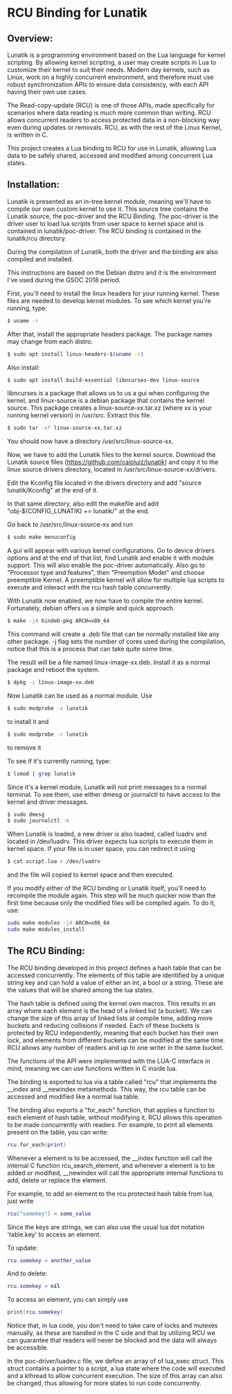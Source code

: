 # RCU Binding for Lunatik
## Overview:

Lunatik is a programming environment based on the Lua language for kernel scripting. By allowing kernel scripting, a user may create scripts in Lua to customize their kernel to suit their needs. Modern day kernels, such as Linux, work on a highly concurrent environment, and therefore must use robust synchronization APIs to ensure data consistency, with each API having their own use cases.

The Read-copy-update (RCU) is one of those APIs, made specifically for scenarios where data reading is much more common than writing. RCU allows concurrent readers to access protected data in a non-blocking way even during updates or removals. RCU, as with the rest of the Linux Kernel, is written in C.

This project creates a Lua binding to RCU for use in Lunatik, allowing Lua data to be safely shared, accessed and modified among concurrent Lua states.

## Installation:

Lunatik is presented as an in-tree kernel module, meaning we'll have to compile our own custom kernel to use it. This source tree contains the Lunatik source, the poc-driver and the RCU Binding. The poc-driver is the driver user to load lua scripts from user space to kernel space and is contained in lunatik/poc-driver. The RCU binding is contained in the lunatik/rcu directory.

During the compilation of Lunatik, both the driver and the binding are also compiled and installed. 

This instructions are based on the Debian distro and it is the environment I've used during the GSOC 2018 period.

First, you'll need to install the linux headers for your running kernel. These files are needed to develop kernel modules. To see which kernel you're running, type:
```bash
$ uname -r
```

After that, install the appropriate headers package. The package names may change from each distro.
```bash
$ sudo apt install linux-headers-$(uname -r)
```

Also install:
```bash
$ sudo apt install build-essential libncurses-dev linux-source
```

libncurses is a package that allows us to us a gui when configuring the kernel, and linux-source is a debian package that contains the kernel source. This package creates a linux-source-xx.tar.xz (where xx is your running kernel version) in /usr/src. Extract this file.
```bash
$ sudo tar -xf linux-source-xx.tar.xz
```

You should now have a directory /usr/src/linux-source-xx.

Now, we have to add the Lunatik files to the kernel source. Download the Lunatik source files (https://github.com/caioluiz/lunatik) and copy it to the linux source drivers directory, located in /usr/src/linux-source-xx/drivers.

Edit the Kconfig file located in the drivers directory and add "source lunatik/Kconfig" at the end of it.

In that same directory, also edit the makefile and add "obj-$(CONFIG_LUNATIK) += lunatik/" at the end.

Go back to /usr/src/linux-source-xx and run 
```bash
$ sudo make menuconfig
```
A gui will appear with various kernel configurations. Go to device drivers options and at the end of that list, find Lunatik and enable it with module support. This will also enable the poc-driver automatically.
Also go to "Processor type and features", then "Preemption Model" and choose preemptible Kernel.
A preemptible kernel will allow for multiple lua scripts to execute and interact with the rcu hash table concurrently.

With Lunatik now enabled, we now have to compile the entire kernel. Fortunately, debian offers us a simple and quick approach.
```bash
$ make -j4 bindeb-pkg ARCH=x86_64
```
This command will create a .deb file that can be normally installed like any other package.
-j flag sets the number of cores used during the compilation, notice that this is a process that can take quite some time.

The result will be a file named linux-image-xx.deb. Install it as a normal package and reboot the system.
```bash
$ dpkg -i linux-image-xx.deb
```

Now Lunatik can be used as a normal module. Use 
```bash 
$ sudo modprobe -v lunatik
``` 
to install it and
```bash
$ sudo modprobe -r lunatik
```
to remove it

To see if it's currently running, type:
```bash
$ lsmod | grep lunatik
```

Since it's a kernel module, Lunatik will not print messages to a normal terminal. To see them, use either dmesg or journalctl to have access to the kernel and driver messages.
```bash
$ sudo dmesg
$ sudo journalctl -k
```

When Lunatik is loaded, a new driver is also loaded, called luadrv and located in /dev/luadrv. This driver expects lua scripts to execute them in kernel space. If your file is in user space, you can redirect it using
```bash
$ cat script.lua > /dev/luadrv
```
and the file will copied to kernel space and then executed.

If you modify either of the RCU binding or Lunatik itself, you'll need to recompile the module again. This step will be much quicker now than the first time because only the modified files will be compiled again. To do it, use:
```bash
sudo make modules -j4 ARCH=x86_64
sudo make modules_install
```

## The RCU Binding:
The RCU binding developed in this project defines a hash table that can be accessed concurrently. The elements of this table are identified by a unique string key and can hold a value of either an int, a bool or a string. These are the values that will be shared among the lua states.

The hash table is defined using the kernel own macros. This results in an array where each element is the head of a linked list (a bucket). We can change the size of this array of linked lists at compile time, adding more buckets and reducing collisions if needed. Each of these buckets is protected by RCU independently, meaning that each bucket has their own lock, and elements from different buckets can be modified at the same time. RCU allows any number of readers and up to one writer in the same bucket.

The functions of the API were implemented with the LUA-C interface in mind, meaning we can use functions written in C inside lua. 

The binding is exported to lua via a table called "rcu" that implements the __index and __newindex metamethods. This way, the rcu table can be accessed and modified like a normal lua table.

The binding also exports a "for_each" function, that applies a function to each element of hash table, without modifying it. RCU allows this operation to be made concurrently with readers. For example, to print all elements present on the table, you can write:
```lua
rcu.for_each(print)
```

Whenever a element is to be accessed, the __index function will call the internal C function rcu_search_element, and whenever a element is to be added or modified, __newindex will call the appropriate internal functions to add, delete or replace the element.

For example, to add an element to the rcu protected hash table from lua, just write
```lua
rcu["somekey"] = some_value
```
Since the keys are strings, we can also use the usual lua dot notation 'table.key' to access an element.

To update:
```lua
rcu.somekey = another_value
```

And to delete:
```lua
rcu.somekey = nil
```

To access an element, you can simply use
```lua
print(rcu.somekey)
```

Notice that, in lua code, you don't need to take care of locks and mutexes manually, as these are handled in the C side and that by utilizing RCU we can guarantee that readers will never be blocked and the data will always be accessible.

In the poc-driver/luadev.c file, we define an array of of lua_exec struct. This struct contains a pointer to a script, a lua state where the code will executed and a kthread to allow concurrent execution. The size of this array can also be changed, thus allowing for more states to run code concurrently.
